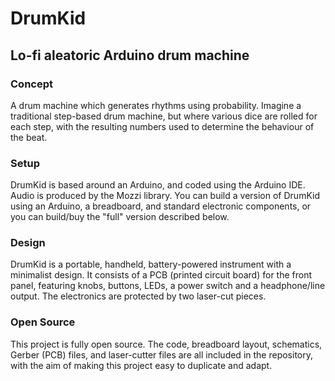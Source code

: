 # DrumKid
## Lo-fi aleatoric Arduino drum machine

### Concept
A drum machine which generates rhythms using probability. Imagine a traditional step-based drum machine, but where various dice are rolled for each step, with the resulting numbers used to determine the behaviour of the beat.

### Setup
DrumKid is based around an Arduino, and coded using the Arduino IDE. Audio is produced by the Mozzi library. You can build a version of DrumKid using an Arduino, a breadboard, and standard electronic components, or you can build/buy the "full" version described below.

### Design
DrumKid is a portable, handheld, battery-powered instrument with a minimalist design. It consists of a PCB (printed circuit board) for the front panel, featuring knobs, buttons, LEDs, a power switch and a headphone/line output. The electronics are protected by two laser-cut pieces.

### Open Source
This project is fully open source. The code, breadboard layout, schematics, Gerber (PCB) files, and laser-cutter files are all included in the repository, with the aim of making this project easy to duplicate and adapt.